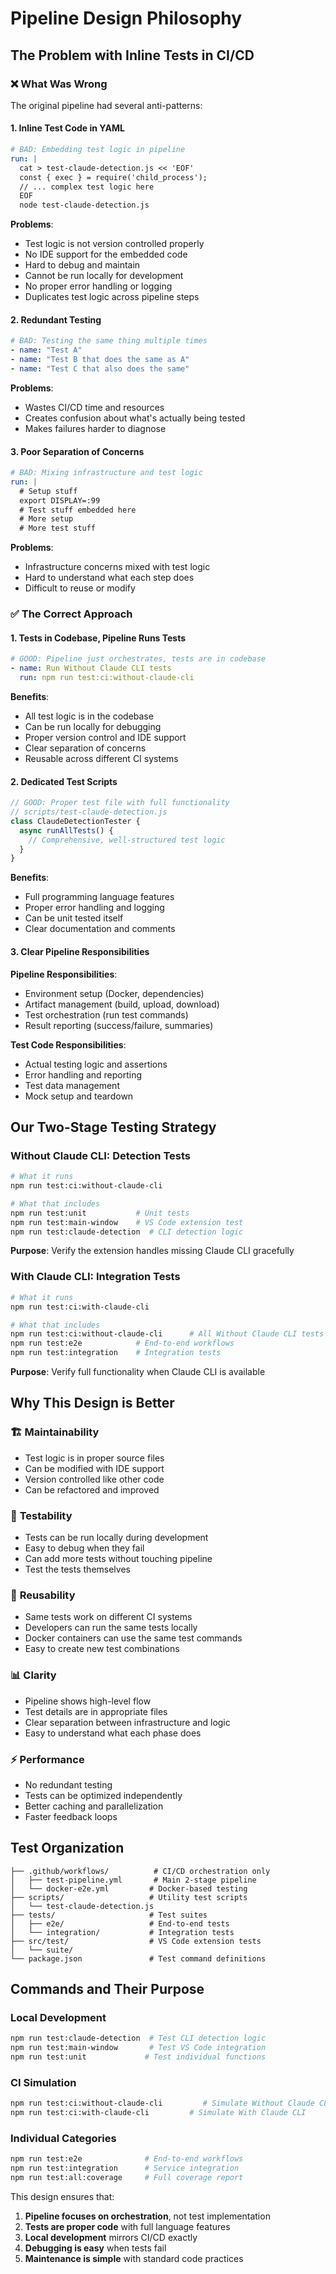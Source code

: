# Pipeline Design Philosophy

## The Problem with Inline Tests in CI/CD

### ❌ What Was Wrong

The original pipeline had several anti-patterns:

#### 1. **Inline Test Code in YAML**

```yaml
# BAD: Embedding test logic in pipeline
run: |
  cat > test-claude-detection.js << 'EOF'
  const { exec } = require('child_process');
  // ... complex test logic here
  EOF
  node test-claude-detection.js
```

**Problems**:

- Test logic is not version controlled properly
- No IDE support for the embedded code
- Hard to debug and maintain
- Cannot be run locally for development
- No proper error handling or logging
- Duplicates test logic across pipeline steps

#### 2. **Redundant Testing**

```yaml
# BAD: Testing the same thing multiple times
- name: "Test A"
- name: "Test B that does the same as A"
- name: "Test C that also does the same"
```

**Problems**:

- Wastes CI/CD time and resources
- Creates confusion about what's actually being tested
- Makes failures harder to diagnose

#### 3. **Poor Separation of Concerns**

```yaml
# BAD: Mixing infrastructure and test logic
run: |
  # Setup stuff
  export DISPLAY=:99
  # Test stuff embedded here
  # More setup
  # More test stuff
```

**Problems**:

- Infrastructure concerns mixed with test logic
- Hard to understand what each step does
- Difficult to reuse or modify

### ✅ The Correct Approach

#### 1. **Tests in Codebase, Pipeline Runs Tests**

```yaml
# GOOD: Pipeline just orchestrates, tests are in codebase
- name: Run Without Claude CLI tests
  run: npm run test:ci:without-claude-cli
```

**Benefits**:

- All test logic is in the codebase
- Can be run locally for debugging
- Proper version control and IDE support
- Clear separation of concerns
- Reusable across different CI systems

#### 2. **Dedicated Test Scripts**

```javascript
// GOOD: Proper test file with full functionality
// scripts/test-claude-detection.js
class ClaudeDetectionTester {
  async runAllTests() {
    // Comprehensive, well-structured test logic
  }
}
```

**Benefits**:

- Full programming language features
- Proper error handling and logging
- Can be unit tested itself
- Clear documentation and comments

#### 3. **Clear Pipeline Responsibilities**

**Pipeline Responsibilities**:

- Environment setup (Docker, dependencies)
- Artifact management (build, upload, download)
- Test orchestration (run test commands)
- Result reporting (success/failure, summaries)

**Test Code Responsibilities**:

- Actual testing logic and assertions
- Error handling and reporting
- Test data management
- Mock setup and teardown

## Our Two-Stage Testing Strategy

### Without Claude CLI: Detection Tests

```bash
# What it runs
npm run test:ci:without-claude-cli

# What that includes
npm run test:unit           # Unit tests
npm run test:main-window    # VS Code extension test
npm run test:claude-detection  # CLI detection logic
```

**Purpose**: Verify the extension handles missing Claude CLI gracefully

### With Claude CLI: Integration Tests

```bash
# What it runs
npm run test:ci:with-claude-cli

# What that includes
npm run test:ci:without-claude-cli      # All Without Claude CLI tests
npm run test:e2e            # End-to-end workflows
npm run test:integration    # Integration tests
```

**Purpose**: Verify full functionality when Claude CLI is available

## Why This Design is Better

### 🏗️ **Maintainability**

- Test logic is in proper source files
- Can be modified with IDE support
- Version controlled like other code
- Can be refactored and improved

### 🧪 **Testability**

- Tests can be run locally during development
- Easy to debug when they fail
- Can add more tests without touching pipeline
- Test the tests themselves

### 🔄 **Reusability**

- Same tests work on different CI systems
- Developers can run the same tests locally
- Docker containers can use the same test commands
- Easy to create new test combinations

### 📊 **Clarity**

- Pipeline shows high-level flow
- Test details are in appropriate files
- Clear separation between infrastructure and logic
- Easy to understand what each phase does

### ⚡ **Performance**

- No redundant testing
- Tests can be optimized independently
- Better caching and parallelization
- Faster feedback loops

## Test Organization

```
├── .github/workflows/          # CI/CD orchestration only
│   ├── test-pipeline.yml       # Main 2-stage pipeline
│   └── docker-e2e.yml         # Docker-based testing
├── scripts/                   # Utility test scripts
│   └── test-claude-detection.js
├── tests/                     # Test suites
│   ├── e2e/                   # End-to-end tests
│   └── integration/           # Integration tests
├── src/test/                  # VS Code extension tests
│   └── suite/
└── package.json               # Test command definitions
```

## Commands and Their Purpose

### Local Development

```bash
npm run test:claude-detection  # Test CLI detection logic
npm run test:main-window       # Test VS Code integration
npm run test:unit             # Test individual functions
```

### CI Simulation

```bash
npm run test:ci:without-claude-cli         # Simulate Without Claude CLI
npm run test:ci:with-claude-cli         # Simulate With Claude CLI
```

### Individual Categories

```bash
npm run test:e2e              # End-to-end workflows
npm run test:integration      # Service integration
npm run test:all:coverage     # Full coverage report
```

This design ensures that:

1. **Pipeline focuses on orchestration**, not test implementation
2. **Tests are proper code** with full language features
3. **Local development** mirrors CI/CD exactly
4. **Debugging is easy** when tests fail
5. **Maintenance is simple** with standard code practices
